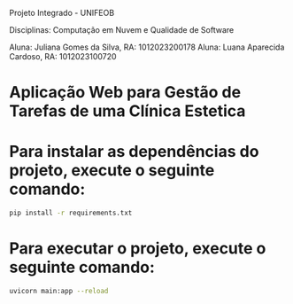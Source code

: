 Projeto Integrado - UNIFEOB

Disciplinas: Computação em Nuvem e Qualidade de Software

Aluna: Juliana Gomes da Silva, RA: 1012023200178
Aluna: Luana Aparecida Cardoso, RA: 1012023100720

# Aplicação Web para Gestão de Tarefas de uma Clínica Estetica

# Para instalar as dependências do projeto, execute o seguinte comando:
```bash
pip install -r requirements.txt
```
# Para executar o projeto, execute o seguinte comando:
```bash
uvicorn main:app --reload
```